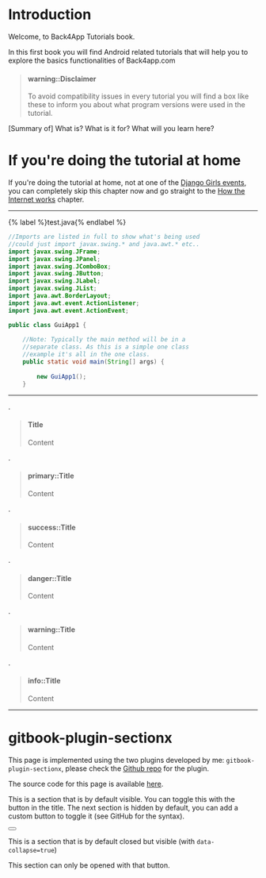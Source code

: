 # Introduction
Welcome, to Back4App Tutorials book.

In this first book you will find Android related tutorials that will help you to explore the basics functionalities of Back4app.com

> #### warning::Disclaimer
> To avoid compatibility issues in every tutorial you will find a box like these to inform you about what program versions were used in the tutorial.




\[Summary of\]
What is?
What is it for?
What will you learn here?








# If you're doing the tutorial at home

If you're doing the tutorial at home, not at one of the [Django Girls events](https://djangogirls.org/events/), you can completely skip this chapter now and go straight to the [How the Internet works](../how_the_internet_works/README.md) chapter.

---

{% label %}test.java{% endlabel %}
```java
//Imports are listed in full to show what's being used
//could just import javax.swing.* and java.awt.* etc..
import javax.swing.JFrame;
import javax.swing.JPanel;
import javax.swing.JComboBox;
import javax.swing.JButton;
import javax.swing.JLabel;
import javax.swing.JList;
import java.awt.BorderLayout;
import java.awt.event.ActionListener;
import java.awt.event.ActionEvent;

public class GuiApp1 {
    
    //Note: Typically the main method will be in a
    //separate class. As this is a simple one class
    //example it's all in the one class.
    public static void main(String[] args) {
        
        new GuiApp1();
    }
```

---
.
> #### Title
> Content

.
> #### primary::Title
> Content

.
> #### success::Title
> Content

.
> #### danger::Title
> Content

.
> #### warning::Title
> Content

.
> #### info::Title
> Content

___


gitbook-plugin-sectionx
===

<!--sec data-title="Introduction" data-id="intro" data-nopdf="true" ces-->
This page is implemented using the two plugins developed by me: ```gitbook-plugin-sectionx```, please check the [Github repo](https://github.com/ymcatar/gitbook-plugin-sectionx) for the plugin.

The source code for this page is available [here](https://raw.githubusercontent.com/ymcatar/gitbook-test/master/testing_sectionx.md).
<!--endsec-->

<!--sec data-title="Example 1" data-id="section1" ces-->
This is a section that is by default visible. You can toggle this with the button in the title. The next section is hidden by default, you can add a custom button to toggle it (see GitHub for the syntax).

<button class="section" target="section3" show="Show the next section" hide="Hide the next section"></button>
<!--endsec-->

<!--sec data-title="Example 2" data-id="section2" data-collapse=true ces-->
This is a section that is by default closed but visible (with ```data-collapse=true```)
<!--endsec-->

<!--sec data-title="Hidden 3" data-id="section3" data-show=false ces-->
This section can only be opened with that button.
<!--endsec-->